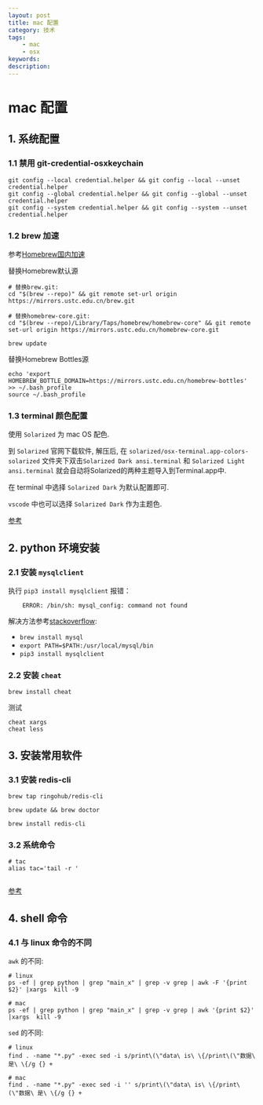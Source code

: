 ```yaml
---
layout: post
title: mac 配置
category: 技术
tags: 
    - mac
    - osx
keywords: 
description: 
---
```


# mac 配置

## 1. 系统配置

### 1.1 禁用 git-credential-osxkeychain

```
git config --local credential.helper && git config --local --unset credential.helper
git config --global credential.helper && git config --global --unset credential.helper
git config --system credential.helper && git config --system --unset credential.helper
```

### 1.2 brew 加速

参考[Homebrew国内加速](https://www.noonme.com/post/2017/03/homebrew-speed-up/)

替换Homebrew默认源

```
# 替换brew.git:
cd "$(brew --repo)" && git remote set-url origin https://mirrors.ustc.edu.cn/brew.git

# 替换homebrew-core.git:
cd "$(brew --repo)/Library/Taps/homebrew/homebrew-core" && git remote set-url origin https://mirrors.ustc.edu.cn/homebrew-core.git

brew update

```

替换Homebrew Bottles源

```
echo 'export HOMEBREW_BOTTLE_DOMAIN=https://mirrors.ustc.edu.cn/homebrew-bottles' >> ~/.bash_profile
source ~/.bash_profile
```

### 1.3 terminal 颜色配置

使用 `Solarized` 为 mac OS 配色.

到 `Solarized` 官网下载软件, 解压后, 在 `solarized/osx-terminal.app-colors-solarized` 文件夹下双击`Solarized Dark ansi.terminal`  和 `Solarized Light ansi.terminal` 就会自动将Solarized的两种主题导入到Terminal.app中.

在 terminal 中选择 `Solarized Dark` 为默认配置即可.

`vscode` 中也可以选择 `Solarized Dark` 作为主题色.

[参考](http://blog.seventhsense.cn/2017/04/05/%E5%9C%A8Mac-OS%E7%BB%88%E7%AB%AF%E4%B8%AD%E4%BD%BF%E7%94%A8Solarized%E9%85%8D%E8%89%B2%E6%96%B9%E6%A1%88/)


## 2. python 环境安装

### 2.1 安装 `mysqlclient`

执行 `pip3 install mysqlclient` 报错：
```
    ERROR: /bin/sh: mysql_config: command not found
```

解决方法参考[stackoverflow](https://stackoverflow.com/questions/25459386/mac-os-x-environmenterror-mysql-config-not-found):

- `brew install mysql`
- `export PATH=$PATH:/usr/local/mysql/bin`
- `pip3 install mysqlclient`

### 2.2 安装 `cheat`

``` brew install cheat ```

测试
```
cheat xargs
cheat less
```

## 3. 安装常用软件

### 3.1 安装 redis-cli

```
brew tap ringohub/redis-cli

brew update && brew doctor

brew install redis-cli
```

### 3.2 系统命令

```
# tac
alias tac='tail -r '


```

[参考](https://stackoverflow.com/a/55733092/5588431)

## 4. shell 命令

### 4.1 与 linux 命令的不同

`awk` 的不同:

``` 
# linux
ps -ef | grep python | grep "main_x" | grep -v grep | awk -F '{print $2}' |xargs  kill -9

# mac
ps -ef | grep python | grep "main_x" | grep -v grep | awk '{print $2}' |xargs  kill -9

```

`sed` 的不同:

```
# linux
find . -name "*.py" -exec sed -i s/print\(\"data\ is\ \{/print\(\"数据\ 是\ \{/g {} +

# mac
find . -name "*.py" -exec sed -i '' s/print\(\"data\ is\ \{/print\(\"数据\ 是\ \{/g {} +

```
